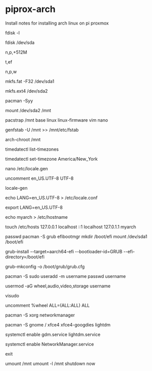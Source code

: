 # piprox-arch
Install notes for installing arch linux on pi proxmox



fdisk -l

fdisk /dev/sda

n,p,+512M

t,ef

n,p,w

mkfs.fat -F32 /dev/sda1

mkfs.ext4 /dev/sda2

pacman -Syy

mount /dev/sda2 /mnt

pacstrap /mnt base linux linux-firmware vim nano

genfstab -U /mnt >> /mnt/etc/fstab

arch-chroot /mnt

timedatectl list-timezones

timedatectl set-timezone America/New_York

nano /etc/locale.gen

uncomment en_US.UTF-8 UTF-8

locale-gen

echo LANG=en_US.UTF-8 > /etc/locale.conf

export LANG=en_US.UTF-8

echo myarch > /etc/hostname

touch /etc/hosts
127.0.0.1	localhost
::1		localhost
127.0.1.1	myarch

passwd
pacman -S grub efibootmgr
mkdir /boot/efi
mount /dev/sda1 /boot/efi

grub-install --target=aarch64-efi --bootloader-id=GRUB --efi-directory=/boot/efi

grub-mkconfig -o /boot/grub/grub.cfg

pacman -S sudo
useradd -m username
passwd username

usermod -aG wheel,audio,video,storage username

visudo

uncomment %wheel ALL=(ALL:ALL) ALL

pacman -S xorg networkmanager

pacman -S gnome / xfce4 xfce4-googdies lightdm

systemctl enable gdm.service lightdm.service

systemctl enable NetworkManager.service

exit

umount /mnt
umount -l /mnt
shutdown now



